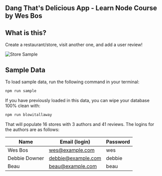## Dang That's Delicious App - Learn Node Course by Wes Bos

## What is this?

Create a restaurant/store, visit another one, and add a user review!

![Store Sample](https://github.com/stmapman7/dang-thats-delicious/blob/master/public/images/photos/Store-image.jpg)

## Sample Data

To load sample data, run the following command in your terminal:

```bash
npm run sample
```

If you have previously loaded in this data, you can wipe your database 100% clean with:

```bash
npm run blowitallaway
```

That will populate 16 stores with 3 authors and 41 reviews. The logins for the authors are as follows:

|Name|Email (login)|Password|
|---|---|---|
|Wes Bos|wes@example.com|wes|
|Debbie Downer|debbie@example.com|debbie|
|Beau|beau@example.com|beau|


